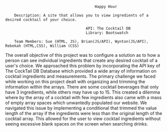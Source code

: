                                             Happy Hour

        Description: A site that allows you to view ingredients of a desired cocktail of your choice.

                                        API: The Cocktail DB
                                        Library: Bootswatch

        Team Members: Sue (HTML, JS), Brian(JS/API), Wynton(JS/API), Rebekah (HTML,CSS), William (CSS)


The overall objective of this project was to configure a solution as to how a person can see individual ingredients that create any desired cocktail of a user's choice. We approached this problem by incorporating the API key of The CockTail DB Database which provided a wide array of information on cocktail ingredients and measurements. The primary challenge we faced while working on this project dealt with organizing and trimming the information within the arrays. There are some cocktail beverages that only have 3 ingredients, while others may have up to 15. This created a dilemma where by the array of a cocktail with few ingredients also came with a mass of empty array spaces which unwantedly populated our website. We navigated this issue by implementing a conditional that trimmed the value length of the array if the ingredients were less than the original length of the cocktail array. This allowed for the user to view cocktail ingredients without seeing excessive blank spaces on the screen when searching drinks. 

